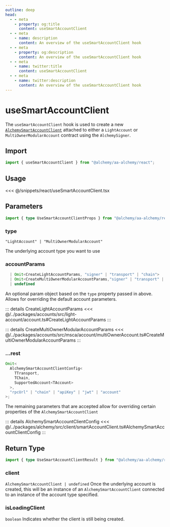 ```yaml
---
outline: deep
head:
  - - meta
    - property: og:title
      content: useSmartAccountClient
  - - meta
    - name: description
      content: An overview of the useSmartAccountClient hook
  - - meta
    - property: og:description
      content: An overview of the useSmartAccountClient hook
  - - meta
    - name: twitter:title
      content: useSmartAccountClient
  - - meta
    - name: twitter:description
      content: An overview of the useSmartAccountClient hook
---
```


# useSmartAccountClient

The `useSmartAccountClient` hook is used to create a new [`AlchemySmartAccountClient`](/packages/aa-alchemy/smart-account-client/index) attached to either a `LightAccount` or `MultiOwnerModularAccount` contract using the `AlchemySigner`.

## Import

```ts
import { useSmartAccountClient } from "@alchemy/aa-alchemy/react";
```

## Usage

<<< @/snippets/react/useSmartAccountClient.tsx

## Parameters

```ts
import { type UseSmartAccountClientProps } from "@alchemy/aa-alchemy/react";
```

### type

`"LightAccount" | "MultiOwnerModularAccount"`

The underlying account type you want to use

### accountParams

```ts
  | Omit<CreateLightAccountParams, "signer" | "transport" | "chain">
  | Omit<CreateMultiOwnerModularAccountParams,"signer" | "transport" | "chain">
  | undefined
```

An optional param object based on the `type` property passed in above. Allows for overriding the default account parameters.

::: details CreateLightAccountParams
<<< @/../packages/accounts/src/light-account/account.ts#CreateLightAccountParams
:::

::: details CreateMultiOwnerModularAccountParams
<<< @/../packages/accounts/src/msca/account/multiOwnerAccount.ts#CreateMultiOwnerModularAccountParams
:::

### ...rest

```ts
Omit<
  AlchemySmartAccountClientConfig<
    TTransport,
    TChain,
    SupportedAccount<TAccount>
  >,
  "rpcUrl" | "chain" | "apiKey" | "jwt" | "account"
>;
```

The remaining parameters that are accepted allow for overriding certain properties of the `AlchemySmartAccountClient`

::: details AlchemySmartAccountClientConfig
<<< @/../packages/alchemy/src/client/smartAccountClient.ts#AlchemySmartAccountClientConfig
:::

## Return Type

```ts
import { type UseSmartAccountClientResult } from "@alchemy/aa-alchemy/react";
```

### client

`AlchemySmartAccountClient | undefined`
Once the underlying account is created, this will be an instance of an `AlchemySmartAccountClient` connected to an instance of the account type specified.

### isLoadingClient

`boolean`
Indicates whether the client is still being created.
